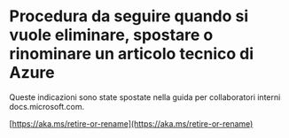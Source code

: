 # <a name="steps-to-follow-when-you-want-to-delete-move-or-rename-an-azure-technical-article"></a>Procedura da seguire quando si vuole eliminare, spostare o rinominare un articolo tecnico di Azure

Queste indicazioni sono state spostate nella guida per collaboratori interni docs.microsoft.com.

[https://aka.ms/retire-or-rename](https://aka.ms/retire-or-rename)
